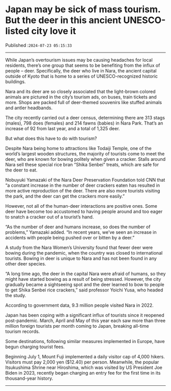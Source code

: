 # Japan may be sick of mass tourism. But the deer in this ancient UNESCO-listed city love it

Published :`2024-07-23 05:15:33`

---

While Japan’s overtourism issues may be causing headaches for local residents, there’s one group that seems to be benefiting from the influx of people – deer. Specifically, the deer who live in Nara, the ancient capital outside of Kyoto that is home to a series of UNESCO-recognized historic buildings.

Nara and its deer are so closely associated that the light-brown colored animals are pictured in the city’s tourism ads, on buses, train tickets and more. Shops are packed full of deer-themed souvenirs like stuffed animals and antler headbands.

The city recently carried out a deer census, determining there are 313 stags (males), 798 does (females) and 214 fawns (babies) in Nara Park. That’s an increase of 92 from last year, and a total of 1,325 deer.

But what does this have to do with tourism?

Despite Nara being home to attractions like Todaiji Temple, one of the world’s largest wooden structures, the majority of tourists come to meet the deer, who are known for bowing politely when given a cracker. Stalls around Nara sell these special rice bran “Shika Senbei” treats, which are safe for the deer to eat.

Nobuyuki Yamazaki of the Nara Deer Preservation Foundation told CNN that “a constant increase in the number of deer crackers eaten has resulted in more active reproduction of the deer. There are also more tourists visiting the park, and the deer can get the crackers more easily.”

However, not all of the human-deer interactions are positive ones. Some deer have become too accustomed to having people around and too eager to snatch a cracker out of a tourist’s hand.

“As the number of deer and humans increase, so does the number of problems,” Yamazaki added. “In recent years, we’ve seen an increase in accidents with people being pushed over or bitten by a deer.”

A study from the Nara Women’s University found that fewer deer were bowing during the pandemic, when the country was closed to international tourists. Bowing in deer is unique to Nara and has not been found in any other deer species.

“A long time ago, the deer in the capital Nara were afraid of humans, so they might have started bowing as a result of being stressed. However, the city gradually became a sightseeing spot and the deer learned to bow to people to get Shika Senbei rice crackers,” said professor Yoichi Yusa, who headed the study.

According to government data, 9.3 million people visited Nara in 2022.

Japan has been coping with a significant influx of tourists since it reopened post-pandemic. March, April and May of this year each saw more than three million foreign tourists per month coming to Japan, breaking all-time tourism records.

Some destinations, following similar measures implemented in Europe, have begun charging tourist fees.

Beginning July 1, Mount Fuji implemented a daily visitor cap of 4,000 hikers. Visitors must pay 2,000 yen ($12.40) per person. Meanwhile, the popular Itsukushima Shrine near Hiroshima, which was visited by US President Joe Biden in 2023, recently began charging an entry fee for the first time in its thousand-year history.

---

